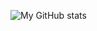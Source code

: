 ![My GitHub stats](https://github-readme-stats.vercel.app/api?username=nhhai1605&show_icons=true&theme=dracula)
